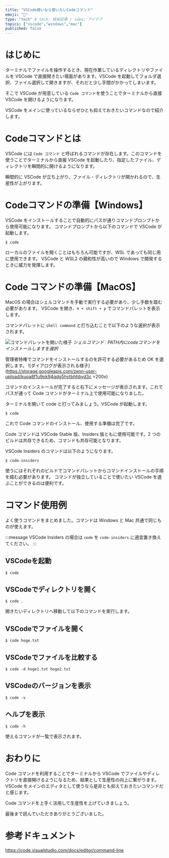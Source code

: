 ```yaml
---
title: "VSCode使いなら使いたいCodeコマンド"
emoji: "🌊"
type: "tech" # tech: 技術記事 / idea: アイデア
topics: ["vscode","windows","mac"]
published: false
---
```


# はじめに

ターミナルでファイルを操作するとき、現在作業しているディレクトリやファイルを VSCode で直接開きたい場面があります。VSCode を起動してフォルダ選択、ファイル選択して開きますが、それだと少し手間がかかってしまいます。

そこで VSCode が用意している `Code コマンド`を使うことでターミナルから直接 VSCode を開けるようになります。

VSCode をメインに使っているならぜひとも抑えておきたいコマンドなので紹介します。

# Codeコマンドとは

VSCode には `Code コマンド` と呼ばれるコマンドが存在します。このコマンドを使うことでターミナルから直接 VSCode を起動したり、指定したファイル、ディレクトリを瞬間的に開けるようになります。

瞬間的に VSCode が立ち上がり、ファイル・ディレクトリが開かれるので、生産性が上がります。

# Codeコマンドの準備【Windows】

VSCode をインストールすることで自動的にパスが通りコマンドプロンプトから使用可能になります。
コマンドプロンプトから以下のコマンドで VSCode が起動します。
```shell
$ code
```

ローカルのファイルを開くことはもちろん可能ですが、WSL であっても同じ用に使用できます。
VSCode と WSL2 の親和性が高いので Windows で開発するときに威力を発揮します。
# Code コマンドの準備【MacOS】

MacOS の場合はシェルコマンドを手動で実行する必要があり、少し手数を踏む必要があります。
VSCode を開き、`⌘ + shift + p` でコマンドパレットを表示します。

コマンドパレットに `shell command` と打ち込むことで以下のような選択が表示されます。

![コマンドパレットを開いた様子](https://storage.googleapis.com/zenn-user-upload/g6g74ukk33yndvsz0siedopguxrm)
*シェルコマンド : PATH内にcodeコマンドをインストールしますを選択*

管理者特権でコマンドをインストールするのを許可する必要があるため OK を選択します。
![ダイアログが表示される様子](https://storage.googleapis.com/zenn-user-upload/kuoa8f1u9ok94qdg5hytbhhbyd3c =200x)

コマンドのインストールが完了すると右下にメッセージが表示されます。これでパスが通って Code コマンドがターミナル上で使用可能になりました。

ターミナルを開いて code と打ってみましょう。VSCode が起動します。

```shell
$ code
```

これで Code コマンドのインストール、使用する準備は完了です。

Code コマンドは VSCode Stable 版、Insiders 版ともに使用可能です。2 つのビルドは共存できるため、コマンドも共存可能となります。

VSCode Insiders のコマンドは以下のようになります。
```shell
$ code-insiders
```
使うにはそれぞれのビルドでコマンドパレットからコマンドインストールの手順を踏む必要があります。
コマンドが独立していることで使いたい VSCode を選ぶことができるのは便利です。

# コマンド使用例

よく使うコマンドをまとめました。コマンドは Windows と Mac 共通で同じものが使えます。

:::message
VSCode Insiders の場合は `code` を `code-insiders` に適宜置き換えてください。
:::
## VSCodeを起動

```shell
$ code
```

## VSCodeでディレクトリを開く

```shell
$ code .
```
開きたいディレクトリへ移動して以下のコマンドを実行します。

## VSCodeでファイルを開く

```shell
$ code hoge.txt
```

## VSCodeでファイルを比較する

```shell
$ code -d hoge1.txt hoge2.txt
```

## VSCodeのバージョンを表示

```shell
$ code -v
```
## ヘルプを表示

```shell
$ code -h
```
使えるコマンドが一覧で表示されます。

# おわりに

Code コマンドを利用することでターミナルから VSCode でファイルやディレクトリを直接開けるようになるため、結果として生産性の向上に繋がります。
VSCode をメインのエディタとして使うなら是非とも抑えておきたいコマンドだと感じます。

Code コマンドを上手く活用して生産性を上げていきましょう。

最後まで読んでいただきありがとうございました。

# 参考ドキュメント

https://code.visualstudio.com/docs/editor/command-line